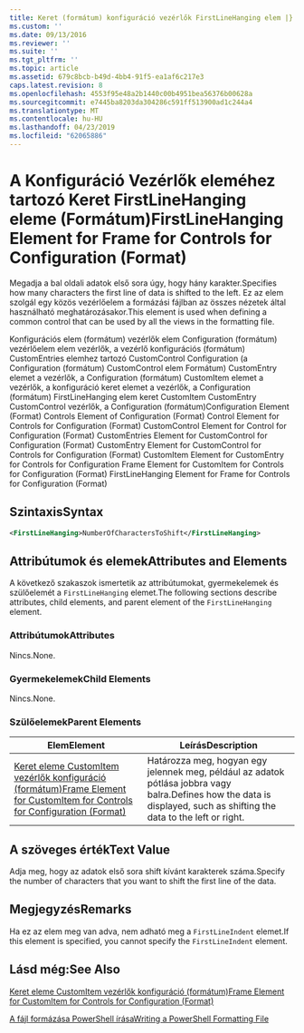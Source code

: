 ```yaml
---
title: Keret (formátum) konfiguráció vezérlők FirstLineHanging elem |} A Microsoft Docs
ms.custom: ''
ms.date: 09/13/2016
ms.reviewer: ''
ms.suite: ''
ms.tgt_pltfrm: ''
ms.topic: article
ms.assetid: 679c8bcb-b49d-4bb4-91f5-ea1af6c217e3
caps.latest.revision: 8
ms.openlocfilehash: 4553f95e48a2b1440c00b4951bea56376b00628a
ms.sourcegitcommit: e7445ba8203da304286c591ff513900ad1c244a4
ms.translationtype: MT
ms.contentlocale: hu-HU
ms.lasthandoff: 04/23/2019
ms.locfileid: "62065886"
---
```

# <a name="firstlinehanging-element-for-frame-for-controls-for-configuration-format"></a><span data-ttu-id="55362-102">A Konfiguráció Vezérlők eleméhez tartozó Keret FirstLineHanging eleme (Formátum)</span><span class="sxs-lookup"><span data-stu-id="55362-102">FirstLineHanging Element for Frame for Controls for Configuration (Format)</span></span>

<span data-ttu-id="55362-103">Megadja a bal oldali adatok első sora úgy, hogy hány karakter.</span><span class="sxs-lookup"><span data-stu-id="55362-103">Specifies how many characters the first line of data is shifted to the left.</span></span> <span data-ttu-id="55362-104">Ez az elem szolgál egy közös vezérlőelem a formázási fájlban az összes nézetek által használható meghatározásakor.</span><span class="sxs-lookup"><span data-stu-id="55362-104">This element is used when defining a common control that can be used by all the views in the formatting file.</span></span>

<span data-ttu-id="55362-105">Konfigurációs elem (formátum) vezérlők elem Configuration (formátum) vezérlőelem elem vezérlők, a vezérlő konfigurációs (formátum) CustomEntries elemhez tartozó CustomControl Configuration (a Configuration (formátum) CustomControl elem Formátum) CustomEntry elemet a vezérlők, a Configuration (formátum) CustomItem elemet a vezérlők, a konfiguráció keret elemet a vezérlők, a Configuration (formátum) FirstLineHanging elem keret CustomItem CustomEntry CustomControl vezérlők, a Configuration (formátum)</span><span class="sxs-lookup"><span data-stu-id="55362-105">Configuration Element (Format) Controls Element of Configuration (Format) Control Element for Controls for Configuration (Format) CustomControl Element for Control for Configuration (Format) CustomEntries Element for CustomControl for Configuration (Format) CustomEntry Element for CustomControl for Controls for Configuration (Format) CustomItem Element for CustomEntry for Controls for Configuration Frame Element for CustomItem for Controls for Configuration (Format) FirstLineHanging Element for Frame for Controls for Configuration (Format)</span></span>

## <a name="syntax"></a><span data-ttu-id="55362-106">Szintaxis</span><span class="sxs-lookup"><span data-stu-id="55362-106">Syntax</span></span>

```xml
<FirstLineHanging>NumberOfCharactersToShift</FirstLineHanging>
```

## <a name="attributes-and-elements"></a><span data-ttu-id="55362-107">Attribútumok és elemek</span><span class="sxs-lookup"><span data-stu-id="55362-107">Attributes and Elements</span></span>

<span data-ttu-id="55362-108">A következő szakaszok ismertetik az attribútumokat, gyermekelemek és szülőelemét a `FirstLineHanging` elemet.</span><span class="sxs-lookup"><span data-stu-id="55362-108">The following sections describe attributes, child elements, and parent element of the `FirstLineHanging` element.</span></span>

### <a name="attributes"></a><span data-ttu-id="55362-109">Attribútumok</span><span class="sxs-lookup"><span data-stu-id="55362-109">Attributes</span></span>

<span data-ttu-id="55362-110">Nincs.</span><span class="sxs-lookup"><span data-stu-id="55362-110">None.</span></span>

### <a name="child-elements"></a><span data-ttu-id="55362-111">Gyermekelemek</span><span class="sxs-lookup"><span data-stu-id="55362-111">Child Elements</span></span>

<span data-ttu-id="55362-112">Nincs.</span><span class="sxs-lookup"><span data-stu-id="55362-112">None.</span></span>

### <a name="parent-elements"></a><span data-ttu-id="55362-113">Szülőelemek</span><span class="sxs-lookup"><span data-stu-id="55362-113">Parent Elements</span></span>

|<span data-ttu-id="55362-114">Elem</span><span class="sxs-lookup"><span data-stu-id="55362-114">Element</span></span>|<span data-ttu-id="55362-115">Leírás</span><span class="sxs-lookup"><span data-stu-id="55362-115">Description</span></span>|
|-------------|-----------------|
|[<span data-ttu-id="55362-116">Keret eleme CustomItem vezérlők konfiguráció (formátum)</span><span class="sxs-lookup"><span data-stu-id="55362-116">Frame Element for CustomItem for Controls for Configuration (Format)</span></span>](./frame-element-for-customitem-for-controls-for-configuration-format.md)|<span data-ttu-id="55362-117">Határozza meg, hogyan egy jelennek meg, például az adatok pótlása jobbra vagy balra.</span><span class="sxs-lookup"><span data-stu-id="55362-117">Defines how the data is displayed, such as shifting the data to the left or right.</span></span>|

## <a name="text-value"></a><span data-ttu-id="55362-118">A szöveges érték</span><span class="sxs-lookup"><span data-stu-id="55362-118">Text Value</span></span>

<span data-ttu-id="55362-119">Adja meg, hogy az adatok első sora shift kívánt karakterek száma.</span><span class="sxs-lookup"><span data-stu-id="55362-119">Specify the number of characters that you want to shift the first line of the data.</span></span>

## <a name="remarks"></a><span data-ttu-id="55362-120">Megjegyzés</span><span class="sxs-lookup"><span data-stu-id="55362-120">Remarks</span></span>

<span data-ttu-id="55362-121">Ha ez az elem meg van adva, nem adható meg a `FirstLineIndent` elemet.</span><span class="sxs-lookup"><span data-stu-id="55362-121">If this element is specified, you cannot specify the `FirstLineIndent` element.</span></span>

## <a name="see-also"></a><span data-ttu-id="55362-122">Lásd még:</span><span class="sxs-lookup"><span data-stu-id="55362-122">See Also</span></span>

[<span data-ttu-id="55362-123">Keret eleme CustomItem vezérlők konfiguráció (formátum)</span><span class="sxs-lookup"><span data-stu-id="55362-123">Frame Element for CustomItem for Controls for Configuration (Format)</span></span>](./frame-element-for-customitem-for-controls-for-configuration-format.md)

[<span data-ttu-id="55362-124">A fájl formázása PowerShell írása</span><span class="sxs-lookup"><span data-stu-id="55362-124">Writing a PowerShell Formatting File</span></span>](./writing-a-powershell-formatting-file.md)
